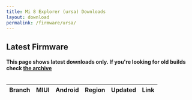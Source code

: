 ```yaml
---
title: Mi 8 Explorer (ursa) Downloads
layout: download
permalink: /firmware/ursa/
---
```


## Latest Firmware
#### This page shows latest downloads only. If you're looking for old builds check [the archive](/archive/firmware/ursa/)


<div style="overflow-x:auto;">
<table id="firmware" class="compact row-border" style="width:100%">
    <thead>
        <tr>
            <th>Branch</th>
            <th>MIUI</th>
            <th>Android</th>
            <th>Region</th>
            <th>Updated</th>
            <th>Link</th>
        </tr>
    </thead>
    <script>loadFirmwareDownloads('ursa', 'latest')</script>
</table>
</div>
